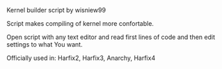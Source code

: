 Kernel builder script by wisniew99

Script makes compiling of kernel more confortable.

Open script with any text editor and read first lines of code and then edit settings to what You want.

Officially used in: Harfix2, Harfix3, Anarchy, Harfix4
